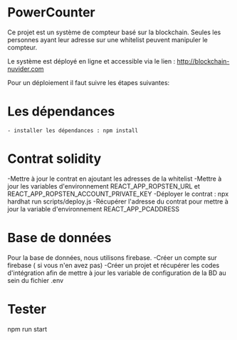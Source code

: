# PowerCounter

Ce projet est un  système de compteur basé sur la blockchain. Seules les personnes ayant leur adresse sur une whitelist peuvent manipuler le compteur.

Le système est déployé en ligne et accessible via le lien : http://blockchain-nuvider.com

Pour un déploiement il faut suivre les étapes suivantes:

# Les dépendances 
    - installer les dépendances : npm install 

# Contrat solidity

-Mettre à jour le contrat en ajoutant les adresses de la whitelist
-Mettre à jour les variables d'environnement REACT_APP_ROPSTEN_URL et REACT_APP_ROPSTEN_ACCOUNT_PRIVATE_KEY
-Déployer le contrat : npx hardhat run scripts/deploy.js
-Récupérer l'adresse du contrat pour mettre à jour la variable d'environnement REACT_APP_PCADDRESS

# Base de données
Pour la base de données, nous utilisons firebase. 
-Créer un compte sur firebase ( si vous n'en avez pas)
-Créer un projet et récupérer les codes d'intégration afin de mettre à jour les variable de configuration de la BD au sein du fichier .env

# Tester
npm run start
